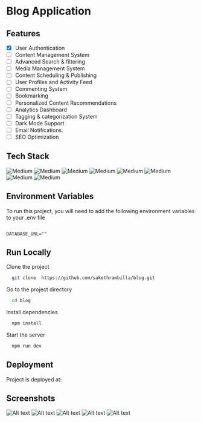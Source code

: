 # Blog Application

## Features

- [x] User Authentication
- [ ] Content Management System
- [ ] Advanced Search & filtering
- [ ] Media Management System
- [ ] Content Scheduling & Publishing
- [ ] User Profiles and Activity Feed
- [ ] Commenting System
- [ ] Bookmarking
- [ ] Personalized Content Recommendations
- [ ] Analytics Dashboard
- [ ] Tagging & categorization System
- [ ] Dark Mode Support
- [ ] Email Notifications.
- [ ] SEO Optimization

## Tech Stack

![Medium](https://img.shields.io/badge/TypeScript-3178C6.svg?style=for-the-badge&logo=TypeScript&logoColor=white)
![Medium](https://img.shields.io/badge/React-61DAFB.svg?style=for-the-badge&logo=React&logoColor=black)
![Medium](https://img.shields.io/badge/Next.js-000000.svg?style=for-the-badge&logo=nextdotjs&logoColor=white)
![Medium](https://img.shields.io/badge/Tailwind%20CSS-06B6D4.svg?style=for-the-badge&logo=Tailwind-CSS&logoColor=white)
![Medium](https://img.shields.io/badge/shadcn/ui-000000.svg?style=for-the-badge&logo=shadcn/ui&logoColor=white)
![Medium](https://img.shields.io/badge/Prisma-2D3748.svg?style=for-the-badge&logo=Prisma&logoColor=white)
![Medium](https://img.shields.io/badge/PostgreSQL-4169E1.svg?style=for-the-badge&logo=PostgreSQL&logoColor=white)
![Medium](https://img.shields.io/badge/Vercel-000000.svg?style=for-the-badge&logo=Vercel&logoColor=white)

## Environment Variables

To run this project, you will need to add the following environment variables to your .env file

```

DATABASE_URL=""
```

## Run Locally

Clone the project

```bash
  git clone  https://github.com/sakethrambilla/blog.git
```

Go to the project directory

```bash
  cd blog
```

Install dependencies

```bash
  npm install
```

Start the server

```bash
  npm run dev
```

## Deployment

Project is deployed at:

## Screenshots

<img title="a title" alt="Alt text" src="public/sample-images/1.png">
<img title="a title" alt="Alt text" src="public/sample-images/2.png">
<img title="a title" alt="Alt text" src="public/sample-images/3.png">
<img title="a title" alt="Alt text" src="public/sample-images/4.png">
<img title="a title" alt="Alt text" src="public/sample-images/5.png">

